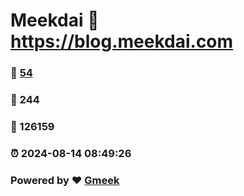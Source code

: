 # Meekdai :link: https://blog.meekdai.com 
### :page_facing_up: [54](https://blog.meekdai.com/tag.html) 
### :speech_balloon: 244 
### :hibiscus: 126159 
### :alarm_clock: 2024-08-14 08:49:26 
### Powered by :heart: [Gmeek](https://github.com/Meekdai/Gmeek)
